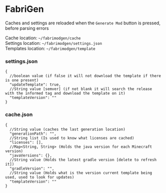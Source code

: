 # FabriGen

Caches and settings are reloaded when the `Generate Mod` button is pressed, before parsing errors 

Cache location: `~/fabrimodgen/cache` </br>
Settings location: `~/fabrimodgen/settings.json` </br>
Templates location: `~/fabrimodgen/template` </br>

### settings.json
```json5
{
  //boolean value (if false it will not download the template if there is one present)
  "updateTemplate": true,
  //String value [semver] (if not blank it will search the release with the informed tag and download the template on it)
  "templateVersion": ""
}
```

### cache.json
```json5
{
  //String value (caches the last generation location)
  "generationPath": "",
  //String list (Is used to know what licenses are cached)
  "licenses": [],
  //Map<String, String> (Holds the java version for each Minecraft version)
  "javaVersions": {},
  //String value (Holds the latest gradle version [delete to refresh it])
  "gradleVersion": "",
  //String value (Holds what is the version current template being used, used to look for updates)
  "templateVersion": ""
}
```
